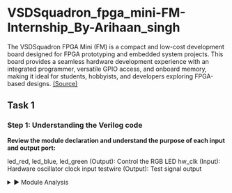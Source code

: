 # VSDSquadron_fpga_mini-FM-Internship_By-Arihaan_singh
The VSDSquadron FPGA Mini (FM) is a compact and low-cost development board designed for FPGA prototyping and embedded system projects. This board provides a seamless hardware development experience with an integrated programmer, versatile GPIO access, and onboard memory, making it ideal for students, hobbyists, and developers exploring FPGA-based designs. [(Source)](https://www.vlsisystemdesign.com/vsdsquadronfm/)
## Task 1
### Step 1: Understanding the Verilog code
**Review the module declaration and understand the purpose of each input and output port:**

led_red, led_blue, led_green (Output): Control the RGB LED
hw_clk (Input): Hardware oscillator clock input
testwire (Output): Test signal output
<details>
  <summary>▶ Module Analysis</summary>

### Port Analysis:

```verilog
module top (
    // outputs
    output wire led_red,   // Red
    output wire led_blue,  // Blue
    output wire led_green, // Green
    input wire hw_clk,     // Hardware Oscillator, not the internal oscillator
    output wire testwire
);
```
**This is the first part of the code which tells about the ports:**

`led_red`, `led_blue`, `led_green` **(Outputs):** These ports are intended to control the red, blue, and green components of an RGB LED, respectively. By driving these outputs high or low, the module can manipulate the color and intensity of the LED.

`hw_clk` **(Input):** This is the hardware oscillator clock input. Although the module utilizes an internal oscillator `(int_osc)` for its operations, it has the clock signal which drives the module signals.

`testwire` **(Output):** This port is connected to the 5 bit of the `frequency_counter_i` register `(frequency_counter_i[5])`. It serves as a test signal, potentially useful for debugging or monitoring the internal state of the frequency counter.

### Internal Component Analysis
The module consists of three main internal components, each serving a distinct function:

#### 1. Internal Oscillator (SB_HFOSC)
The internal oscillator generates a stable clock signal required for timing operations. It is configured with a clock division value of 0b10, which corresponds to binary 2.

Power and Enable Signals:

CLKHFPU = 1'b1: Powers up the oscillator.
CLKHFEN = 1'b1: Enables the oscillator.
Output Signal:

CLKHF: This is the oscillator's output, connected to the internal signal int_osc, which drives the frequency counter and other timing-dependent operations.
#### 2. Frequency Counter Logic
This module includes a 28-bit counter, named frequency_counter_i, which increments on every rising edge of int_osc.

Functionality:
The counter continuously increases its value, providing a timing reference within the module.
Bit 5 of this counter is specifically connected to testwire, allowing external monitoring of the frequency.
This setup helps verify the oscillator's operation and timing accuracy.

#### 3. RGB LED Driver (SB_RGBA_DRV)
The module includes an RGB LED driver that controls the brightness and color of the LED.

Configuration and Control:

RGBLEDEN = 1'b1: Enables the LED operation.
CURREN = 1'b1: Enables current control for LED brightness.
Color Output Settings:

Red LED (RGB0): Set to minimum brightness (RGB0PWM = 1'b0).
Green LED (RGB1): Set to minimum brightness (RGB1PWM = 1'b0).
Blue LED (RGB2): Set to maximum brightness (RGB2PWM = 1'b1).
Current Settings:

Each LED is configured with minimal current (0b000001) to optimize power consumption.

Overview of the RGB LED Controller
This Verilog module is designed to control an RGB LED while also handling internal timing functions. It includes a stable built-in clock and ensures smooth LED operation. Additionally, it features a test signal that allows monitoring of system behavior. The module is ideal for embedded applications that require precise LED control without relying on external timing components.

Clock System and Timing Mechanism
The module generates its own clock signal using a high-frequency oscillator (SB_HFOSC). This oscillator serves as the timing source for the entire system. A 28-bit counter is connected to the oscillator’s output, which helps keep track of time and internal processes.

To assist with debugging and monitoring, bit 5 of this counter is linked to the testwire output. This connection allows external systems to observe and verify the clock’s operation.

RGB LED Control and Configuration
The RGB LED driver (SB_RGBA_DRV) is responsible for managing the brightness and color of the LED. It operates with the following settings:

Uses a current-controlled output to regulate brightness efficiently.
Each LED color (Red, Green, Blue) is controlled via Pulse Width Modulation (PWM).
Predefined brightness levels:
Blue LED is set to maximum brightness (RGB2PWM = 1'b1).
Red and Green LEDs are set to minimum brightness (RGB0PWM = 1'b0, RGB1PWM = 1'b0).
This setup ensures that the LED displays the correct color with stable and power-efficient performance.
